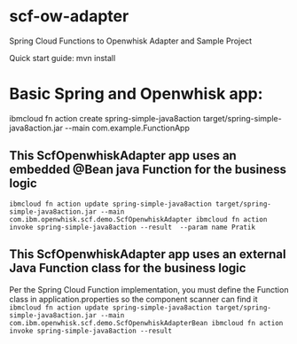 # scf-ow-adapter
Spring Cloud Functions to Openwhisk Adapter and Sample Project

Quick start guide:
mvn install

# Basic Spring and Openwhisk app:
ibmcloud fn action create spring-simple-java8action target/spring-simple-java8action.jar --main com.example.FunctionApp

## This ScfOpenwhiskAdapter app uses an embedded @Bean java Function for the business logic
`ibmcloud fn action update spring-simple-java8action target/spring-simple-java8action.jar --main com.ibm.openwhisk.scf.demo.ScfOpenwhiskAdapter
ibmcloud fn action invoke spring-simple-java8action --result  --param name Pratik`

## This ScfOpenwhiskAdapter app uses an external Java Function class for the business logic
Per the Spring Cloud Function implementation, you must define the Function class in application.properties
so the component scanner can find it
`ibmcloud fn action update spring-simple-java8action target/spring-simple-java8action.jar --main com.ibm.openwhisk.scf.demo.ScfOpenwhiskAdapterBean
ibmcloud fn action invoke spring-simple-java8action --result`
